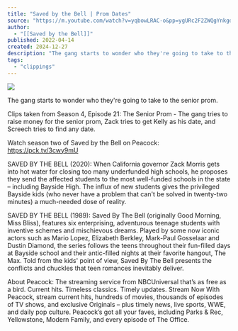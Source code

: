 ```yaml
---
title: "Saved by the Bell | Prom Dates"
source: "https://m.youtube.com/watch?v=yqbowLRAC-o&pp=ygURc2F2ZWQgYnkgdGhlIGJlbGw%3D"
author:
  - "[[Saved by the Bell]]"
published: 2022-04-14
created: 2024-12-27
description: "The gang starts to wonder who they're going to take to the senior prom.Clips taken from Season 4, Episode 21: The Senior Prom - The gang tries to raise money for the senior prom, Zack tries to get K"
tags:
  - "clippings"
---
```

![](https://www.youtube.com/watch?v=yqbowLRAC-o)  

The gang starts to wonder who they're going to take to the senior prom.  
  
Clips taken from Season 4, Episode 21: The Senior Prom - The gang tries to raise money for the senior prom, Zack tries to get Kelly as his date, and Screech tries to find any date.  
  
  
Watch season two of Saved by the Bell on Peacock: https://pck.tv/3cwy9mU  
  
  
SAVED BY THE BELL (2020): When California governor Zack Morris gets into hot water for closing too many underfunded high schools, he proposes they send the affected students to the most well-funded schools in the state – including Bayside High. The influx of new students gives the privileged Bayside kids (who never have a problem that can't be solved in twenty-two minutes) a much-needed dose of reality.  
  
SAVED BY THE BELL (1989): Saved By The Bell (originally Good Morning, Miss Bliss), features six enterprising, adventurous teenage students with inventive schemes and mischievous dreams. Played by some now iconic actors such as Mario Lopez, Elizabeth Berkley, Mark-Paul Gosselaar and Dustin Diamond, the series follows the teens throughout their fun-filled days at Bayside school and their antic-filled nights at their favorite hangout, The Max. Told from the kids' point of view, Saved By The Bell presents the conflicts and chuckles that teen romances inevitably deliver.  
  
  
About Peacock: The streaming service from NBCUniversal that’s as free as a bird. Current hits. Timeless classics. Timely updates. Stream Now With Peacock, stream current hits, hundreds of movies, thousands of episodes of TV shows, and exclusive Originals – plus timely news, live sports, WWE, and daily pop culture. Peacock’s got all your faves, including Parks & Rec, Yellowstone, Modern Family, and every episode of The Office.  
